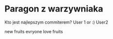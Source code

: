 # Paragon z warzywniaka
Kto jest najlepszym commiterem?
User 1 or :) User2

new fruits
evryone love fruits